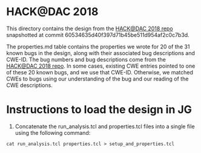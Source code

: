 # HACK@DAC 2018
This directory contains the design from the [HACK@DAC 2018 repo](https://github.com/HACK-EVENT/hackatdac18) snapshotted at commit 60534635d40f397d71b45be511d954af2c0c7b3d. 

The properties.md table contains the properties we wrote for 20 of the 31 known bugs in the design, along with their associated bug descriptions and CWE-ID. The bug numbers and bug descriptions come from the [HACK@DAC 2018 repo](https://github.com/HACK-EVENT/hackatdac18). In some cases, existing CWE entries pointed to one of these 20 known bugs, and we use that CWE-ID. Otherwise, we matched CWEs to bugs using our understanding of the bug and our reading of the CWE descriptions. 

# Instructions to load the design in JG

1. Concatenate the run_analysis.tcl and properties.tcl files into a single file using the following command:

```
cat run_analysis.tcl properties.tcl > setup_and_properties.tcl
```